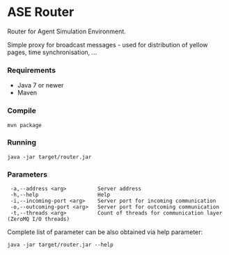 # ASE Router #

Router for Agent Simulation Environment. 

Simple proxy for broadcast messages - used for distribution of yellow pages, time synchronisation, ...

### Requirements ###

- Java 7 or newer
- Maven

### Compile ###

    mvn package

### Running ###

	java -jar target/router.jar

### Parameters ###

	 -a,--address <arg>          Server address
	 -h,--help                   Help
	 -i,--incoming-port <arg>    Server port for incoming communication
	 -o,--outcoming-port <arg>   Server port for outcoming communication
	 -t,--threads <arg>          Count of threads for communication layer (ZeroMQ I/O threads)

Complete list of parameter can be also obtained via help parameter:

	java -jar target/router.jar --help